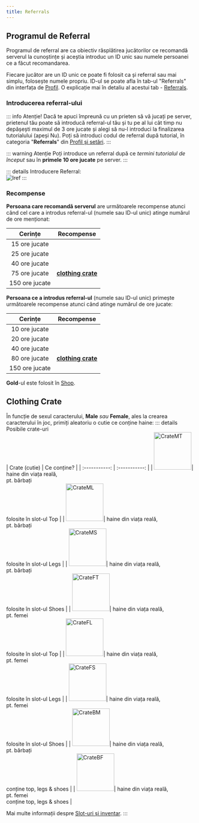 ```yaml
---
title: Referrals
---
```


## Programul de Referral

Programul de referral are ca obiectiv răsplătirea jucătorilor ce recomandă serverul la cunoștințe și aceștia introduc un ID unic sau numele persoanei ce a făcut recomandarea.

Fiecare jucător are un ID unic ce poate fi folosit ca și referral sau mai simplu, folosește numele propriu. ID-ul se poate afla în tab-ul "Referrals" din interfața de [Profil](./profile-and-settings.md#cum-vizualizez-profilul-și-setările). O explicație mai în detaliu al acestui tab - [Referrals](./profile-and-settings.md#referrals).

### Introducerea referral-ului

::: info Atenție!
Dacă te apuci împreună cu un prieten să vă jucați pe server, prietenul tău poate să introducă referral-ul tău și tu pe al lui cât timp nu depășești maximul de 3 ore jucate și alegi să nu-l introduci la finalizarea tutorialului (apeși Nu). Poți să introduci codul de referral după tutorial, în categoria "**Referrals**" din [Profil și setări](./profile-and-settings.md#cum-vizualizez-profilul-și-setările).
:::

::: warning Atenție
Poți introduce un referral după ce _termini tutorialul de început_ sau în **primele 10 ore jucate** pe server.
:::

::: details Introducere Referral:  
<Image src="https://i.imgur.com/60uMEl8.png" alt="Iref" />
:::

### Recompense 

**Persoana care recomandă serverul** are următoarele recompense atunci când cel care a introdus referral-ul (numele sau ID-ul unic) atinge numărul de ore menționat:

| Cerințe   | Recompense |
| :-----------: | :-----------: |
| 15 ore jucate | <Dinero :amount='1000' /> |
| 25 ore jucate | <Dinero :amount='1500' /> |
| 40 ore jucate | <Gold :amount='250' /> |
| 75 ore jucate | [**clothing crate**](#clothing-crate) |
| 150 ore jucate | <Gold :amount='750' /> |

**Persoana ce a introdus referral-ul** (numele sau ID-ul unic) primește următoarele recompense atunci când atinge numărul de ore jucate:

| Cerințe   | Recompense |
| :-----------: | :-----------: |
| 10 ore jucate | <Dinero :amount='1500' /> |
| 20 ore jucate | <Dinero :amount='2000' /> |
| 40 ore jucate | <Gold :amount='200' /> |
| 80 ore jucate | [**clothing crate**](#clothing-crate) |
| 150 ore jucate | <Gold :amount='700' /> |

**<Color hex="#FFD700">Gold</Color>**-ul este folosit în [Shop](https://ucp.liberty.mp/shop).

## Clothing Crate

În funcție de sexul caracterului, **Male** _sau_ **Female**, ales la crearea caracterului în joc, primiți aleatoriu o cutie ce conține haine:
::: details Posibile crate-uri  
| Crate (cutie)   | Ce conține? |
| :-----------: | :-----------: |
| <Image src="https://i.imgur.com/OFqUT7c.png" alt="CrateMT" width="100" label="Alpha Male Top Crate" />| haine din viața reală,<br> pt. bărbați<br>folosite în slot-ul Top |
| <Image src="https://i.imgur.com/MTLwxUA.png" alt="CrateML" width="100" label="Alpha Male Legs Crate" />| haine din viața reală,<br> pt. bărbați<br>folosite în slot-ul Legs |
| <Image src="https://i.imgur.com/iw7O1fV.png" alt="CrateMS" width="100" label="Alpha Male Shoes Crate" />| haine din viața reală,<br> pt. bărbați<br>folosite în slot-ul Shoes |
| <Image src="https://i.imgur.com/75jMgNa.png" alt="CrateFT" width="100" label="Alpha Female Top Crate" />| haine din viața reală,<br> pt. femei<br>folosite în slot-ul Top |
| <Image src="https://i.imgur.com/883DuGw.png" alt="CrateFL" width="100" label="Alpha Female Legs Crate" />| haine din viața reală,<br>pt. femei<br>folosite în slot-ul Legs |
| <Image src="https://i.imgur.com/jV12tMI.png" alt="CrateFS" width="100" label="Alpha Female Shoes Crate" />| haine din viața reală,<br>pt. femei<br>folosite în slot-ul Shoes |
| <Image src="https://i.imgur.com/1Xv2WIv.png" alt="CrateBM" width="100" label="Gamma Male Crate" />| haine din viața reală,<br>pt. bărbați<br>conține top, legs & shoes |
| <Image src="https://i.imgur.com/8k4oLpb.png" alt="CrateBF" width="100" label="Gamma Female Crate" />| haine din viața reală,<br>pt. femei<br>conține top, legs & shoes |

Mai multe informații despre [Slot-uri și inventar](./inventory.md#clothing-items).
:::

